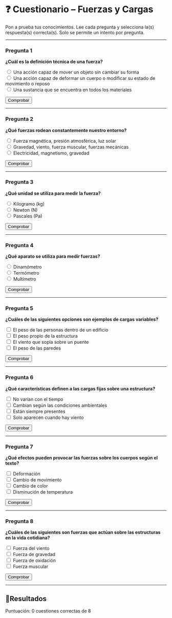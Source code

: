 # ❓ Cuestionario – Fuerzas y Cargas

Pon a prueba tus conocimientos. Lee cada pregunta y selecciona la(s) respuesta(s) correcta(s). Solo se permite un intento por pregunta.

---

### Pregunta 1

<div class="pregunta" data-id="q1" data-type="radio">
  <p><strong>¿Cuál es la definición técnica de una fuerza?</strong></p>
  <input type="radio" name="q1" value="a"> Una acción capaz de mover un objeto sin cambiar su forma<br>
  <input type="radio" name="q1" value="b" data-correct="true"> Una acción capaz de deformar un cuerpo o modificar su estado de movimiento o reposo<br>
  <input type="radio" name="q1" value="c"> Una sustancia que se encuentra en todos los materiales<br>
  <p class="feedback"></p>
  <button class="btn-comprobar">Comprobar</button>
</div>

---

### Pregunta 2

<div class="pregunta" data-id="q2" data-type="radio">
  <p><strong>¿Qué fuerzas rodean constantemente nuestro entorno?</strong></p>
  <input type="radio" name="q2" value="a"> Fuerza magnética, presión atmosférica, luz solar<br>
  <input type="radio" name="q2" value="b" data-correct="true"> Gravedad, viento, fuerza muscular, fuerzas mecánicas<br>
  <input type="radio" name="q2" value="c"> Electricidad, magnetismo, gravedad<br>
  <p class="feedback"></p>
  <button class="btn-comprobar">Comprobar</button>
</div>

---

### Pregunta 3

<div class="pregunta" data-id="q3" data-type="radio">
  <p><strong>¿Qué unidad se utiliza para medir la fuerza?</strong></p>
  <input type="radio" name="q3" value="a"> Kilogramo (kg)<br>
  <input type="radio" name="q3" value="b" data-correct="true"> Newton (N)<br>
  <input type="radio" name="q3" value="c"> Pascales (Pa)<br>
  <p class="feedback"></p>
  <button class="btn-comprobar">Comprobar</button>
</div>

---

### Pregunta 4

<div class="pregunta" data-id="q4" data-type="radio">
  <p><strong>¿Qué aparato se utiliza para medir fuerzas?</strong></p>
  <input type="radio" name="q4" value="a" data-correct="true"> Dinamómetro<br>
  <input type="radio" name="q4" value="b"> Termómetro<br>
  <input type="radio" name="q4" value="c"> Multímetro<br>
  <p class="feedback"></p>
  <button class="btn-comprobar">Comprobar</button>
</div>

---

### Pregunta 5

<div class="pregunta" data-id="q5" data-type="checkbox">
  <p><strong>¿Cuáles de las siguientes opciones son ejemplos de cargas variables?</strong></p>
  <input type="checkbox" id="q5a" data-correct="true"> El peso de las personas dentro de un edificio<br>
  <input type="checkbox" id="q5b"> El peso propio de la estructura<br>
  <input type="checkbox" id="q5c" data-correct="true"> El viento que sopla sobre un puente<br>
  <input type="checkbox" id="q5d"> El peso de las paredes<br>
  <p class="feedback"></p>
  <button class="btn-comprobar">Comprobar</button>
</div>

---

### Pregunta 6

<div class="pregunta" data-id="q6" data-type="checkbox">
  <p><strong>¿Qué características definen a las cargas fijas sobre una estructura?</strong></p>
  <input type="checkbox" id="q6a" data-correct="true"> No varían con el tiempo<br>
  <input type="checkbox" id="q6b"> Cambian según las condiciones ambientales<br>
  <input type="checkbox" id="q6c" data-correct="true"> Están siempre presentes<br>
  <input type="checkbox" id="q6d"> Solo aparecen cuando hay viento<br>
  <p class="feedback"></p>
  <button class="btn-comprobar">Comprobar</button>
</div>

---

### Pregunta 7

<div class="pregunta" data-id="q7" data-type="checkbox">
  <p><strong>¿Qué efectos pueden provocar las fuerzas sobre los cuerpos según el texto?</strong></p>
  <input type="checkbox" id="q7a" data-correct="true"> Deformación<br>
  <input type="checkbox" id="q7b" data-correct="true"> Cambio de movimiento<br>
  <input type="checkbox" id="q7c"> Cambio de color<br>
  <input type="checkbox" id="q7d"> Disminución de temperatura<br>
  <p class="feedback"></p>
  <button class="btn-comprobar">Comprobar</button>
</div>

---

### Pregunta 8

<div class="pregunta" data-id="q8" data-type="checkbox">
  <p><strong>¿Cuáles de las siguientes son fuerzas que actúan sobre las estructuras en la vida cotidiana?</strong></p>
  <input type="checkbox" id="q8a" data-correct="true"> Fuerza del viento<br>
  <input type="checkbox" id="q8b" data-correct="true"> Fuerza de gravedad<br>
  <input type="checkbox" id="q8c"> Fuerza de oxidación<br>
  <input type="checkbox" id="q8d" data-correct="true"> Fuerza muscular<br>
  <p class="feedback"></p>
  <button class="btn-comprobar">Comprobar</button>
</div>

---

## 🎯**Resultados**

<p id="total-score">Puntuación: 0 cuestiones correctas de 8</p>
<p id="final-score"></p>
